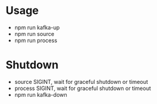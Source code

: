 # Usage

- npm run kafka-up
- npm run source
- npm run process

# Shutdown

- source SIGINT, wait for graceful shutdown or timeout
- process SIGINT, wait for graceful shutdown or timeout
- npm run kafka-down

